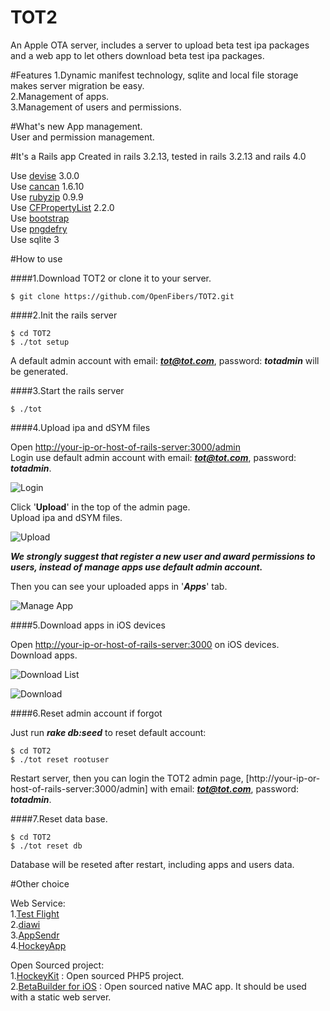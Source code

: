TOT2
====

An Apple OTA server, includes a server to upload beta test ipa packages and a web app to let others download beta test ipa packages.

#Features
1.Dynamic manifest technology, sqlite and local file storage makes server migration be easy.  
2.Management of apps.  
3.Management of users and permissions.  

#What's new
App management.  
User and permission management.  

#It's a Rails app
Created in rails 3.2.13, tested in rails 3.2.13 and rails 4.0  

Use [devise](https://github.com/plataformatec/devise) 3.0.0  
Use [cancan](https://github.com/ryanb/cancan) 1.6.10  
Use [rubyzip](https://github.com/rubyzip/rubyzip) 0.9.9  
Use [CFPropertyList](https://github.com/ckruse/CFPropertyList) 2.2.0  
Use [bootstrap](http://getbootstrap.com/)  
Use [pngdefry](http://www.jongware.com/pngdefry.html)  
Use sqlite 3  

#How to use

####1.Download TOT2 or clone it to your server.  

```
$ git clone https://github.com/OpenFibers/TOT2.git
```

####2.Init the rails server

```
$ cd TOT2
$ ./tot setup
```

A default admin account with email: ***tot@tot.com***, password: ***totadmin*** will be generated.

####3.Start the rails server

```
$ ./tot
```

####4.Upload ipa and dSYM files  

Open [http://your-ip-or-host-of-rails-server:3000/admin](http://your-ip-or-host-of-rails-server:3000/admin)  
Login use default admin account with email: ***tot@tot.com***, password: ***totadmin***.  

![Login](https://raw.github.com/OpenFibers/TOT2/master/ScreenShots/1.login.png)

Click '**Upload**' in the top of the admin page.  
Upload ipa and dSYM files.  

![Upload](https://raw.github.com/OpenFibers/TOT2/master/ScreenShots/2.upload.png)

***We strongly suggest that register a new user and award permissions to users, instead of manage apps use default admin account.***  

Then you can see your uploaded apps in '***Apps***' tab.

![Manage App](https://raw.github.com/OpenFibers/TOT2/master/ScreenShots/3.manageapp.png)

####5.Download apps in iOS devices

Open [http://your-ip-or-host-of-rails-server:3000](http://your-ip-or-host-of-rails-server:3000) on iOS devices.  
Download apps.  

![Download List](https://raw.github.com/OpenFibers/TOT2/master/ScreenShots/4.downloadlist.png)

![Download](https://raw.github.com/OpenFibers/TOT2/master/ScreenShots/5.download.png)


####6.Reset admin account if forgot

Just run ***rake db:seed*** to reset default account:

```
$ cd TOT2
$ ./tot reset rootuser
```

Restart server, then you can login the TOT2 admin page, [http://your-ip-or-host-of-rails-server:3000/admin] with email: ***tot@tot.com***, password: ***totadmin***.

####7.Reset data base.  

```
$ cd TOT2
$ ./tot reset db
```
Database will be reseted after restart, including apps and users data.

#Other choice

Web Service:  
1.[Test Flight](http://testflightapp.com)  
2.[diawi](http://www.diawi.com)  
3.[AppSendr](http://www.appsendr.com)  
4.[HockeyApp](http://www.hockeyapp.net)  
  
Open Sourced project:  
1.[HockeyKit](https://github.com/TheRealKerni/HockeyKit) : Open sourced PHP5 project.  
2.[BetaBuilder for iOS](http://www.hanchorllc.com/betabuilder-for-ios/) : Open sourced native MAC app. It should be used with a static web server.  
